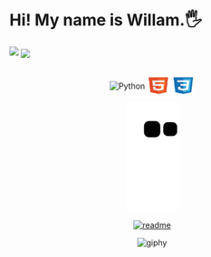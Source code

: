 <h1> Hi! My name is Willam.🖐 </h1>

<div>
  <source 
  srcset="https://github-readme-stats.vercel.app/api?username=Aquariis001&show_icons=true&theme=dark"
  media="(prefers-color-scheme: dark)"
/>
<source
  srcset="https://github-readme-stats.vercel.app/api?username=Aquariis001&show_icons=true"
  media="(prefers-color-scheme: light), (prefers-color-scheme: no-preference)"
/>
<img src="https://github-readme-stats.vercel.app/api?username=Aquariis001&show_icons=true" />
  <img height="180em"  align="center" src="https://github-readme-stats.vercel.app/api/top-langs/?username=Aquariis001&layout=compact&langs_count=7&theme=ligth" />

  
</div>
 <br>
<div  align="center"> 
  <div style="display: inline_block"><br>
  <img align="center" alt="Python" height="40" width="50" src="https://upload.wikimedia.org/wikipedia/commons/c/c3/Python-logo-notext.svg">
  <img align="center" alt="HTML" height="30" width="40" src="https://raw.githubusercontent.com/devicons/devicon/master/icons/html5/html5-original.svg">
  <img align="center" alt="CSS" height="30" width="40" src="https://raw.githubusercontent.com/devicons/devicon/master/icons/css3/css3-original.svg">

 
    

  
  
  ![Snake animation](https://github.com/Aquariis001/Aquariis001/blob/output/github-contribution-grid-snake.svg)
 
</div>
  
   
  [![readme](https://github-readme-stats.vercel.app/api/pin/?username=Aquariis001&repo=Aquariis001&theme=ligth)](https://github.com/Aquariis001/Aquariis001)
 


![giphy](https://thumbs.gfycat.com/SoftImprobableAtlanticspadefish-size_restricted.gif)
